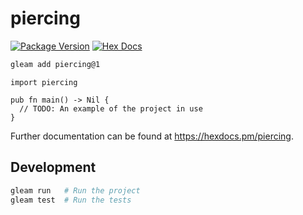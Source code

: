 # piercing

[![Package Version](https://img.shields.io/hexpm/v/piercing)](https://hex.pm/packages/piercing)
[![Hex Docs](https://img.shields.io/badge/hex-docs-ffaff3)](https://hexdocs.pm/piercing/)

```sh
gleam add piercing@1
```
```gleam
import piercing

pub fn main() -> Nil {
  // TODO: An example of the project in use
}
```

Further documentation can be found at <https://hexdocs.pm/piercing>.

## Development

```sh
gleam run   # Run the project
gleam test  # Run the tests
```
